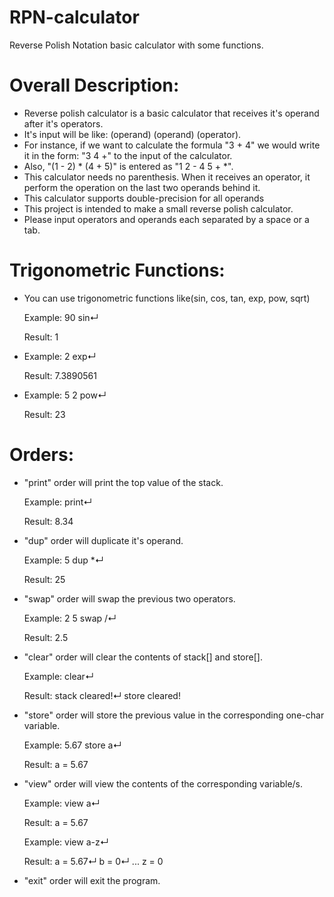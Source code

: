 # RPN-calculator
Reverse Polish Notation basic calculator with some functions.

 # Overall Description: 

 * Reverse polish calculator is a basic calculator that receives it's
   operand after it's operators.
 * It's input will be like: (operand) (operand) (operator).
 * For instance, if we want to calculate the formula "3 + 4" we would
   write it in the form: "3 4 +" to the input of the calculator.
 * Also, "(1 - 2) * (4 + 5)" is entered as "1 2 - 4 5 + *".
 * This calculator needs no parenthesis. When it receives an operator,
   it perform the operation on the last two operands behind it.
 * This calculator supports double-precision for all operands
 * This project is intended to make a small reverse polish calculator.
 * Please input operators and operands each separated by a space or a tab.

# Trigonometric Functions:

 * You can use trigonometric functions like(sin, cos, tan, exp, pow, sqrt)
   
   Example: 90 sin↵
   
   Result: 1
   
 * Example: 2 exp↵
   
   Result: 7.3890561
 
 * Example: 5 2 pow↵
   
   Result: 23
 
# Orders:

 * "print" order will print the top value of the stack.
   
   Example: print↵
   
   Result: 8.34

 * "dup" order will duplicate it's operand.
   
   Example: 5 dup *↵
   
   Result: 25
 
 * "swap" order will swap the previous two operators.
   
   Example: 2 5 swap /↵
   
   Result: 2.5
 
 * "clear" order will clear the contents of stack[] and store[].
   
   Example: clear↵
   
   Result: stack cleared!↵ store cleared!
 
 * "store" order will store the previous value in the corresponding one-char variable.
   
   Example: 5.67 store a↵
   
   Result: a = 5.67

 * "view" order will view the contents of the corresponding variable/s.
   
   Example: view a↵
   
   Result: a = 5.67
   
   Example: view a-z↵
   
   Result: a = 5.67↵ b = 0↵ ... z = 0
   
 * "exit" order will exit the program.
 
